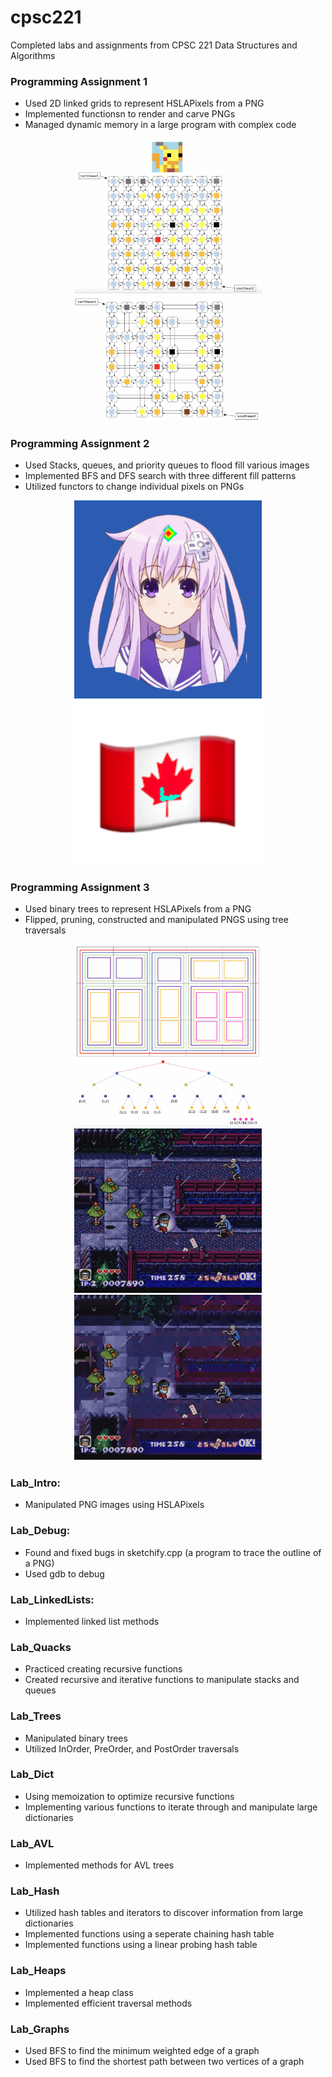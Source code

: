 # cpsc221
Completed labs and assignments from CPSC 221 Data Structures and Algorithms

### Programming Assignment 1 ###
- Used 2D linked grids to represent HSLAPixels from a PNG
- Implemented functionsn to render and carve PNGs
- Managed dynamic memory in a large program with complex code
<p align="middle">
  <img src="pa_images/pa1-construct.png" width="300" />
  <img src="pa_images/pa1-carving.png" width="300" />
</p>

### Programming Assignment 2 ###
- Used Stacks, queues, and priority queues to flood fill various images
- Implemented BFS and DFS search with three different fill patterns
- Utilized functors to change individual pixels on PNGs
<p align="middle">
  <img src="pa_images/pa2-floodfill.gif" width="300" /> 
  <img src="pa_images/pa2-floodfill2.gif" width="300" />
</p>

### Programming Assignment 3 ###
- Used binary trees to represent HSLAPixels from a PNG
- Flipped, pruning, constructed and manipulated PNGS using tree traversals
<p align="middle">
  <img src="pa_images/pa3-ptree.png" width="300" /> 
  <img src="pa_images/pa3-orig.png" width="300" /> 
  <img src="pa_images/pa3-pruned.png" width="300" />
</p>

### Lab_Intro: ###
- Manipulated PNG images using HSLAPixels

### Lab_Debug: ###
- Found and fixed bugs in sketchify.cpp (a program to trace the outline of a PNG)
- Used gdb to debug

### Lab_LinkedLists: ###
- Implemented linked list methods

### Lab_Quacks ###
- Practiced creating recursive functions
- Created recursive and iterative functions to manipulate stacks and queues

### Lab_Trees ###
- Manipulated binary trees
- Utilized InOrder, PreOrder, and PostOrder traversals

### Lab_Dict ###
- Using memoization to optimize recursive functions
- Implementing various functions to iterate through and manipulate large dictionaries

### Lab_AVL ###
- Implemented methods for AVL trees

### Lab_Hash ###
- Utilized hash tables and iterators to discover information from large dictionaries
- Implemented functions using a seperate chaining hash table
- Implemented functions using a linear probing hash table

### Lab_Heaps ###
- Implemented a heap class
- Implemented efficient traversal methods

### Lab_Graphs ###
- Used BFS to find the minimum weighted edge of a graph
- Used BFS to find the shortest path between two vertices of a graph
